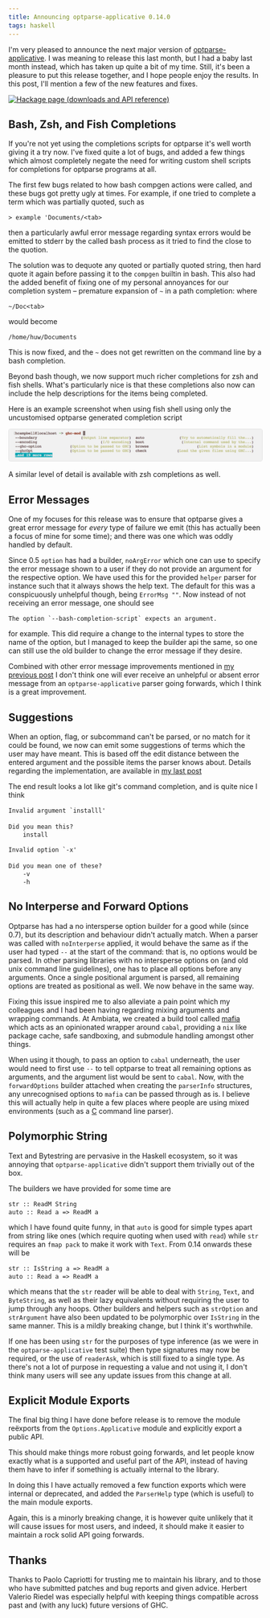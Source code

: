 ```yaml
---
title: Announcing optparse-applicative 0.14.0
tags: haskell
---
```


I'm very pleased to announce the next major version of
[optparse-applicative](https://github.com/pcapriotti/optparse-applicative).
I was meaning to release this last month, but I had a baby last
month instead, which has taken up quite a bit of my time. Still,
it's been a pleasure to put this release together, and I hope people
enjoy the results. In this post, I'll mention a few of the new
features and fixes.

[![Hackage page (downloads and API reference)][hackage-png]][hackage]

Bash, Zsh, and Fish Completions
-------------------------------

If you're not yet using the completions scripts for optparse it's
well worth giving it a try now. I've fixed quite a lot of bugs,
and added a few things which almost completely negate the need for
writing custom shell scripts for completions for optparse programs
at all.

The first few bugs related to how bash compgen actions were called,
and these bugs got pretty ugly at times. For example, if one tried
to complete a term which was partially quoted, such as
```
> example 'Documents/<tab>
```
then a particularly awful error message regarding syntax errors
would be emitted to stderr by the called bash process as it tried
to find the close to the quotion.

The solution was to dequote any quoted or partially quoted string,
then hard quote it again before passing it to the `compgen` builtin
in bash. This also had the added benefit of fixing one of my personal
annoyances for our completion system – premature expansion of `~` in
a path completion: where
```
~/Doc<tab>
```
would become
```
/home/huw/Documents
```
This is now fixed, and the `~` does not get rewritten on the command
line by a bash completion.

Beyond bash though, we now support much richer completions for zsh
and fish shells. What's particularly nice is that these completions
also now can include the help descriptions for the items being
completed.

Here is an example screenshot when using fish shell using only the
uncustomised optparse generated completion script

<img src="/images/fish-completions.png" alt="Fish Completion" class="u-full-width" style="border-radius: 4px; border: 1px solid #E1E1E1;"/>

A similar level of detail is available with zsh completions as well.

Error Messages
--------------

One of my focuses for this release was to ensure that optparse
gives a great error message for *every* type of failure we emit (this
has actually been a focus of mine for some time); and there was one
which was oddly handled by default.

Since 0.5 `option` has had a builder, `noArgError` which one can use
to specify the error message shown to a user if they do not provide
an argument for the respective option. We have used this for the
provided `helper` parser for instance such that it always shows the
help text. The default for this was a conspicuously unhelpful though,
being `ErrorMsg ""`. Now instead of not receiving an error message,
one should see
```
The option `--bash-completion-script` expects an argument.
```
for example. This did require a change to the internal types to store
the name of the option, but I managed to keep the builder api the
same, so one can still use the old builder to change the error message
if they desire.

Combined with other error message improvements mentioned in [my previous
post](/posts/2017-02-28-maintaining-optparse-applicative.html) I don't
think one will ever receive an unhelpful or absent error message from an
`optparse-applicative` parser going forwards, which I think is a great
improvement.

Suggestions
-----------

When an option, flag, or subcommand can't be parsed, or no match
for it could be found, we now can emit some suggestions of terms which
the user may have meant. This is based off the edit distance between
the entered argument and the possible items the parser knows about.
Details regarding the implementation, are available in [my last
post](/posts/2017-02-28-maintaining-optparse-applicative.html)

The end result looks a lot like git's command completion, and is quite
nice I think
```
Invalid argument `installl'

Did you mean this?
    install
```
```
Invalid option `-x'

Did you mean one of these?
    -v
    -h
```

No Interperse and Forward Options
---------------------------------

Optparse has had a no intersperse option builder for a good while
(since 0.7), but its description and behaviour didn't actually
match. When a parser was called with `noInterperse` applied, it
would behave the same as if the user had typed `--` at the start
of the command: that is, no options would be parsed. In other parsing
libraries with no intersperse options on (and old unix command line
guidelines), one has to place all options before any arguments.
Once a single positional argument is parsed, all remaining options
are treated as positional as well. We now behave in the same way.

Fixing this issue inspired me to also alleviate a pain point which
my colleagues and I had been having regarding mixing arguments and
wrapping commands. At Ambiata, we created a build tool called
[mafia][mafia] which acts as an opinionated wrapper around `cabal`,
providing a `nix` like package cache, safe sandboxing, and submodule
handling amongst other things.

When using it though, to pass an option to `cabal` underneath, the
user would need to first use `--` to tell optparse to treat all
remaining options as arguments, and the argument list would be sent
to `cabal`. Now, with the `forwardOptions` builder attached when
creating the `parserInfo` structures, any unrecognised options to
`mafia` can be passed through as is. I believe this will actually
help in quite a few places where people are using mixed environments
(such as a [C](https://github.com/pcapriotti/optparse-applicative/pull/259)
command line parser).

Polymorphic String
------------------

Text and Bytestring are pervasive in the Haskell ecosystem, so it
was annoying that `optparse-applicative` didn't support them trivially
out of the box.

The builders we have provided for some time are
```
str :: ReadM String
auto :: Read a => ReadM a
```
which I have found quite funny, in that `auto` is good for simple types
apart from string like ones (which require quoting when used with `read`)
while `str` requires an `fmap pack` to make it work with `Text`. From 0.14
onwards these will be
```
str :: IsString a => ReadM a
auto :: Read a => ReadM a
```
which means that the `str` reader will be able to deal with `String`,
`Text`, and `ByteString`, as well as their lazy equivalents without
requiring the user to jump through any hoops. Other builders and
helpers such as `strOption` and `strArgument` have also been updated
to be polymorphic over `IsString` in the same manner. This is a mildly
breaking change, but I think it's worthwhile.

If one has been using `str` for the purposes of type inference (as
we were in the `optparse-applicative` test suite) then type signatures
may now be required, or the use of `readerAsk`, which is still fixed
to a single type. As there's not a lot of purpose in requesting a
value and not using it, I don't think many users will see any update
issues from this change at all.

Explicit Module Exports
----------------------------

The final big thing I have done before release is to remove the
module reëxports from the `Options.Applicative` module and explicitly
export a public API.

This should make things more robust going forwards, and let people
know exactly what is a supported and useful part of the API, instead
of having them have to infer if something is actually internal to the
library.

In doing this I have actually removed a few function exports which
were internal or deprecated, and added the `ParserHelp` type (which
is useful) to the main module exports.

Again, this is a minorly breaking change, it is however quite
unlikely that it will cause issues for most users, and indeed, it
should make it easier to maintain a rock solid API going forwards.



Thanks
------

Thanks to Paolo Capriotti for trusting me to maintain his library, and
to those who have submitted patches and bug reports and given advice.
Herbert Valerio Riedel was especially helpful with keeping things
compatible across past and (with any luck) future versions of GHC.

 [mafia]: https://github.com/ambiata/mafia
 [hackage]: https://hackage.haskell.org/package/optparse-applicative-0.14.0.0
 [hackage-png]: https://img.shields.io/badge/hackage-v0.14.0.0-orange.svg
